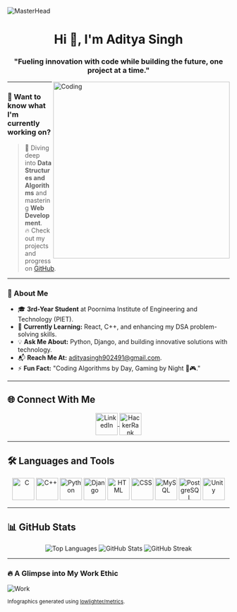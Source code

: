 <!-- ![MasterHead](https://1.bp.blogspot.com/-7A4WynwLsMw/XbBpCXG8fHI/AAAAAAAAMt4/uOa1bpLskYgrwGbllhSu2SDj_Mig8SXJQCLcBGAsYHQ/s1600/2000_600px.gif) -->
 <!--
 ![MasterHead](https://user-images.githubusercontent.com/74038190/225813708-98b745f2-7d22-48cf-9150-083f1b00d6c9.gif)





<h1 align="center">Hi 👋, I'm Aditya Singh</h1>
<h3 align="center">"Fueled by unwavering passion, the gaming developer brings virtual worlds to life one line of code at a time."</h3>
<img align="right" alt="Coding" width="400" src="https://media1.giphy.com/media/1ylOHgLDKw7eD8WgoB/giphy.gif?cid=ecf05e47iq9cz9x1higrluo6ro0nrw1emucpsmavmj581c46&ep=v1_gifs_search&rid=giphy.gif&ct=g">


<p align="left"> <img src="https://komarev.com/ghpvc/?username=adityasingh-100&label=Profile%20views&color=0e75b6&style=flat" alt="adityasingh-100" /> </p>

<p align="left"> <a href="https://twitter.com/" target="blank"><img src="https://img.shields.io/twitter/follow/?logo=twitter&style=for-the-badge" alt="" /></a> </p>

- 🌱 I’m currently learning **React and C++**

- 💬 Ask me about **C++ and Basic Frontend**

- 📫 How to reach me **adityasingh902491@gmail.com**

- ⚡ Fun fact **Coding Algorithms by Day, Dominating Games by Night 🌙🎮**

<h3 align="left">Connect with me:</h3>
<p align="left">
<a href="https://linkedin.com/in/aditya-singh-61142823b" target="blank"><img align="center" src="https://raw.githubusercontent.com/rahuldkjain/github-profile-readme-generator/master/src/images/icons/Social/linked-in-alt.svg" alt="aditya-singh-61142823b" height="30" width="40" /></a>
<a href="https://www.hackerrank.com/@adityasingh90241" target="blank"><img align="center" src="https://raw.githubusercontent.com/rahuldkjain/github-profile-readme-generator/master/src/images/icons/Social/hackerrank.svg" alt="@adityasingh90241" height="30" width="40" /></a>
</p>

<h3 align="left">Languages and Tools:</h3>
<p align="left"> <a href="https://getbootstrap.com" target="_blank" rel="noreferrer"> <img src="https://raw.githubusercontent.com/devicons/devicon/master/icons/bootstrap/bootstrap-plain-wordmark.svg" alt="bootstrap" width="40" height="40"/> </a> <a href="https://www.cprogramming.com/" target="_blank" rel="noreferrer"> <img src="https://raw.githubusercontent.com/devicons/devicon/master/icons/c/c-original.svg" alt="c" width="40" height="40"/> </a> <a href="https://www.w3schools.com/cpp/" target="_blank" rel="noreferrer"> <img src="https://raw.githubusercontent.com/devicons/devicon/master/icons/cplusplus/cplusplus-original.svg" alt="cplusplus" width="40" height="40"/> </a> <a href="https://www.w3schools.com/css/" target="_blank" rel="noreferrer"> <img src="https://raw.githubusercontent.com/devicons/devicon/master/icons/css3/css3-original-wordmark.svg" alt="css3" width="40" height="40"/> </a> <a href="https://www.w3.org/html/" target="_blank" rel="noreferrer"> <img src="https://raw.githubusercontent.com/devicons/devicon/master/icons/html5/html5-original-wordmark.svg" alt="html5" width="40" height="40"/> </a> <a href="https://www.adobe.com/in/products/illustrator.html" target="_blank" rel="noreferrer"> <img src="https://www.vectorlogo.zone/logos/adobe_illustrator/adobe_illustrator-icon.svg" alt="illustrator" width="40" height="40"/> </a> <a href="https://developer.mozilla.org/en-US/docs/Web/JavaScript" target="_blank" rel="noreferrer"> <img src="https://raw.githubusercontent.com/devicons/devicon/master/icons/javascript/javascript-original.svg" alt="javascript" width="40" height="40"/> </a> <a href="https://nodejs.org" target="_blank" rel="noreferrer"> <img src="https://raw.githubusercontent.com/devicons/devicon/master/icons/nodejs/nodejs-original-wordmark.svg" alt="nodejs" width="40" height="40"/> </a> <a href="https://www.photoshop.com/en" target="_blank" rel="noreferrer"> <img src="https://raw.githubusercontent.com/devicons/devicon/master/icons/photoshop/photoshop-line.svg" alt="photoshop" width="40" height="40"/> </a> <a href="https://reactjs.org/" target="_blank" rel="noreferrer"> <img src="https://raw.githubusercontent.com/devicons/devicon/master/icons/react/react-original-wordmark.svg" alt="react" width="40" height="40"/> </a> <a href="https://unity.com/" target="_blank" rel="noreferrer"> <img src="https://www.vectorlogo.zone/logos/unity3d/unity3d-icon.svg" alt="unity" width="40" height="40"/> </a> <a href="https://unrealengine.com/" target="_blank" rel="noreferrer"> <img src="https://raw.githubusercontent.com/kenangundogan/fontisto/036b7eca71aab1bef8e6a0518f7329f13ed62f6b/icons/svg/brand/unreal-engine.svg" alt="unreal" width="40" height="40"/> </a> </p>

<p><img align="left" src="https://github-readme-stats.vercel.app/api/top-langs?username=adityasingh-100&show_icons=true&locale=en&layout=compact" alt="adityasingh-100" /></p>

<p>&nbsp;<img align="center" src="https://github-readme-stats.vercel.app/api?username=adityasingh-100&show_icons=true&locale=en" alt="adityasingh-100" /></p>

<p><img align="center" src="https://github-readme-streak-stats.herokuapp.com/?user=adityasingh-100&" alt="adityasingh-100" /></p>
-->

![MasterHead](https://user-images.githubusercontent.com/74038190/225813708-98b745f2-7d22-48cf-9150-083f1b00d6c9.gif)

<h1 align="center">Hi 👋, I'm Aditya Singh</h1>  
<h3 align="center">"Fueling innovation with code while building the future, one project at a time."</h3>  

<img align="right" alt="Coding" width="400" src="https://media.giphy.com/media/qgQUggAC3Pfv687qPC/giphy.gif">

---

### 🚀 Want to know what I'm currently working on?  
> 🌱 Diving deep into **Data Structures and Algorithms** and mastering **Web Development**.  
> 🔥 Check out my projects and progress on [GitHub](https://github.com/adityasingh-100).  

---

### 🌟 About Me  

- 🎓 **3rd-Year Student** at Poornima Institute of Engineering and Technology (PIET).  
- 🌱 **Currently Learning:** React, C++, and enhancing my DSA problem-solving skills.  
- 💡 **Ask Me About:** Python, Django, and building innovative solutions with technology.  
- 📬 **Reach Me At:** [adityasingh902491@gmail.com](mailto:adityasingh902491@gmail.com).  
- ⚡ **Fun Fact:** "Coding Algorithms by Day, Gaming by Night 🌙🎮."  

---

## 🌐 Connect With Me  

<p align="center">
  <a href="https://linkedin.com/in/aditya-singh-61142823b" target="blank">
    <img align="center" src="https://media.giphy.com/media/5VOnP7wcTVp3L4b8Nm/giphy.gif" alt="LinkedIn" height="50" width="50" />
  </a>
  <a href="https://www.hackerrank.com/@adityasingh90241" target="blank">
    <img align="center" src="https://media.giphy.com/media/xT9IgzoKnwFNmISR8I/giphy.gif" alt="HackerRank" height="50" width="50" />
  </a>
</p>

---

## 🛠️ Languages and Tools  

<p align="center">
  <img src="https://media.giphy.com/media/SWoSkN6DxTszqIKEqv/giphy.gif" alt="C" width="50" height="50" />
  <img src="https://media.giphy.com/media/3rCcV6sC1o2GY/giphy.gif" alt="C++" width="50" height="50" />
  <img src="https://media.giphy.com/media/kH1DBkPNyZPOk0BxrM/giphy.gif" alt="Python" width="50" height="50" />
  <img src="https://media.giphy.com/media/VgGthkhUvGgOit7Y9i/giphy.gif" alt="Django" width="50" height="50" />
  <img src="https://media.giphy.com/media/ln7z2eWriiQAllfVcn/giphy.gif" alt="HTML" width="50" height="50" />
  <img src="https://media.giphy.com/media/fsEaZldNC8A1PJ3mwp/giphy.gif" alt="CSS" width="50" height="50" />
  <img src="https://media.giphy.com/media/kH6CqYiquZawmU1HI6/giphy.gif" alt="MySQL" width="50" height="50" />
  <img src="https://media.giphy.com/media/UWt0rhp21JgLwoeFQP/giphy.gif" alt="PostgreSQL" width="50" height="50" />
  <img src="https://media.giphy.com/media/eNAsjO55tPbgaor7ma/giphy.gif" alt="Unity" width="50" height="50" />
</p>

---

## 📊 GitHub Stats  

<p align="center">
  <img align="center" src="https://github-readme-stats.vercel.app/api/top-langs?username=adityasingh-100&show_icons=true&locale=en&layout=compact" alt="Top Languages" />
  <img align="center" src="https://github-readme-stats.vercel.app/api?username=adityasingh-100&show_icons=true&locale=en" alt="GitHub Stats" />
  <img align="center" src="https://github-readme-streak-stats.herokuapp.com/?user=adityasingh-100&" alt="GitHub Streak" />
</p>

---

### 🔥 A Glimpse into My Work Ethic  
![Work](https://media.giphy.com/media/Ll22OhMLAlVDb8UQWe/giphy.gif)

<sub>Infographics generated using [lowlighter/metrics](https://github.com/lowlighter/metrics).</sub>
